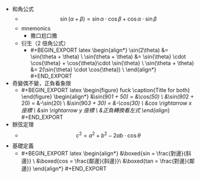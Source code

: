- 和角公式
	- $$ \sin(\alpha + \beta) = \sin{\alpha} \cdot \cos{\beta} + \cos{\alpha} \cdot \sin{\beta} $$
	- mnemonics
		- 撒口尬口撒
	- 衍生（2 倍角公式）
		- #+BEGIN_EXPORT latex
		  \begin{align*}
		  \sin(2\theta) &= \sin(\theta + \theta) \\
		  \sin(\theta + \theta) &= \sin{\theta} \cdot \cos{\theta} + \cos{\theta}\cdot \sin{\theta}   \\
		  \sin(\theta + \theta) &= 2(\sin{\theta} \cdot \cos{\theta}) \\
		  \end{align*}
		  #+END_EXPORT
- 奇變偶不變，正負看象限
	- #+BEGIN_EXPORT latex
	  \begin{figure}
	  fuck
	  \caption{Title for both}
	  \end{figure}
	  \begin{align*}
	  &\sin(90*1 + 50) = &\cos(50) \\
	  &\sin(90*2 + 20) = &-\sin(20) \\
	  &\sin(90*3 + 30) = &-\cos(30) \\
	  &cos \rightarrow x 座標 \\
	  &sin \rightarrow y 座標 \\
	  &正負轉換看左式
	  \end{align*}
	  #+END_EXPORT
- 餘弦定理
	- $$ c^2 = a^2 + b^2 -2ab \cdot \cos{\theta} $$
- 基礎定義
	- #+BEGIN_EXPORT latex
	  \begin{align*}
	  &\boxed{sin = \frac{對邊}{斜邊}} \\
	  &\boxed{cos = \frac{鄰邊}{斜邊}}\\
	  &\boxed{tan = \frac{對邊}{鄰邊}}
	  \end{align*}
	  #+END_EXPORT